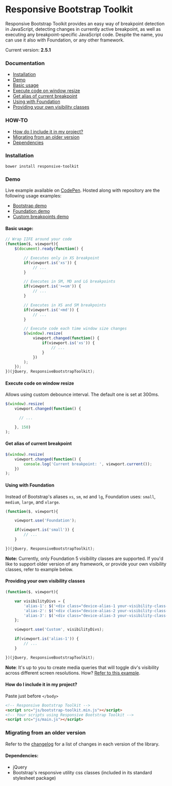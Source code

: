 # Responsive Bootstrap Toolkit

Responsive Bootstrap Toolkit provides an easy way of breakpoint detection in JavaScript, detecting changes in currently active breakpoint, as well as executing any breakpoint-specific JavaScript code. Despite the name, you can use it also with Foundation, or any other framework.

Current version: **2.5.1**

### Documentation
* [Installation](#installation)
* [Demo](#demo)
* [Basic usage](#basic-usage)
* [Execute code on window resize](#execute-code-on-window-resize)
* [Get alias of current breakpoint](#get-alias-of-current-breakpoint)
* [Using with Foundation](#using-with-foundation)
* [Providing your own visibility classes](#providing-your-own-visibility-classes)

### HOW-TO
* [How do I include it in my project?](#how-do-i-include-it-in-my-project)
* [Migrating from an older version](#migrating-from-an-older-version)
* [Dependencies](#dependencies)

### Installation
````
bower install responsive-toolkit
````

### Demo

Live example available on [CodePen](http://codepen.io/dih/full/ivECj). Hosted along with repository are the following usage examples:
* [Bootstrap demo](https://github.com/maciej-gurban/responsive-bootstrap-toolkit/tree/master/demos/bootstrap)
* [Foundation demo](https://github.com/maciej-gurban/responsive-bootstrap-toolkit/tree/master/demos/foundation)
* [Custom breakpoints demo](https://github.com/maciej-gurban/responsive-bootstrap-toolkit/tree/master/demos/custom)


#### Basic usage:

````javascript
// Wrap IIFE around your code
(function($, viewport){
    $(document).ready(function() {

        // Executes only in XS breakpoint
        if(viewport.is('xs')) {
            // ...
        }

        // Executes in SM, MD and LG breakpoints
        if(viewport.is('>=sm')) {
            // ...
        }

        // Executes in XS and SM breakpoints
        if(viewport.is('<md')) {
            // ...
        }

        // Execute code each time window size changes
        $(window).resize(
            viewport.changed(function() {
                if(viewport.is('xs')) {
                    // ...
                }
            })
        );
    });
})(jQuery, ResponsiveBootstrapToolkit);
````

#### Execute code on window resize
Allows using custom debounce interval. The default one is set at 300ms.

````javascript
$(window).resize(
    viewport.changed(function() {

      // ...

    }, 150)
);
````

#### Get alias of current breakpoint
````javascript
$(window).resize(
    viewport.changed(function() {
        console.log('Current breakpoint: ', viewport.current());
    })
);
````

#### Using with Foundation

Instead of Bootstrap's aliases `xs`, `sm`, `md` and `lg`, Foundation uses: `small`, `medium`, `large`, and `xlarge`.

````javascript
(function($, viewport){

    viewport.use('Foundation');

    if(viewport.is('small')) {
        // ...
    }

})(jQuery, ResponsiveBootstrapToolkit);
````

**Note:**
Currently, only Foundation 5 visibility classes are supported. If you'd like to support older version of any framework, or provide your own visibility classes, refer to example below.

#### Providing your own visibility classes

````javascript
(function($, viewport){

    var visibilityDivs = {
        'alias-1': $('<div class="device-alias-1 your-visibility-class-1"></div>'),
        'alias-2': $('<div class="device-alias-2 your-visibility-class-2"></div>'),
        'alias-3': $('<div class="device-alias-3 your-visibility-class-3"></div>')
    };

    viewport.use('Custom', visibilityDivs);

    if(viewport.is('alias-1')) {
        // ...
    }

})(jQuery, ResponsiveBootstrapToolkit);
````

**Note**:
It's up to you to create media queries that will toggle div's visibility across different screen resolutions. How? [Refer to this example](https://github.com/maciej-gurban/responsive-bootstrap-toolkit/blob/master/demos/custom/style.css).

#### How do I include it in my project?

Paste just before `</body>`

````html
<!-- Responsive Bootstrap Toolkit -->
<script src="js/bootstrap-toolkit.min.js"></script>
<!-- Your scripts using Responsive Bootstrap Toolkit -->
<script src="js/main.js"></script>
````

### Migrating from an older version

Refer to the [changelog](https://github.com/maciej-gurban/responsive-bootstrap-toolkit/blob/master/CHANGELOG.md) for a list of changes in each version of the library.

#### Dependencies:
* jQuery
* Bootstrap's responsive utility css classes (included in its standard stylesheet package)
